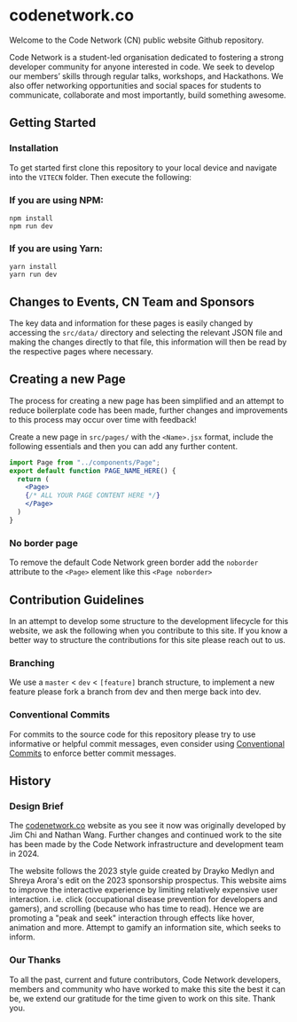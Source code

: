 # codenetwork.co
Welcome to the Code Network (CN) public website Github repository. 

Code Network is a student-led organisation dedicated to
fostering a strong developer community for anyone interested
in code. We seek to develop our members’ skills through regular
talks, workshops, and Hackathons. We also offer networking
opportunities and social spaces for students to communicate,
collaborate and most importantly, build something awesome.

## Getting Started

### Installation
To get started first clone this repository to your local device and navigate into the `VITECN` folder. Then execute the following:

### If you are using NPM:
```
npm install
npm run dev
```

### If you are using Yarn:
```
yarn install
yarn run dev
```
## Changes to Events, CN Team and Sponsors
The key data and information for these pages is easily changed by accessing the `src/data/` directory and selecting the relevant JSON file and making the changes directly to that file, this information will then be read by the respective pages where necessary.

## Creating a new Page
The process for creating a new page has been simplified and an attempt to reduce boilerplate code has been made, further changes and improvements to this process may occur over time with feedback!

Create a new page in `src/pages/` with the `<Name>.jsx` format, include the following essentials and then you can add any further content.
```jsx
import Page from "../components/Page";
export default function PAGE_NAME_HERE() {
  return (
    <Page>
    {/* ALL YOUR PAGE CONTENT HERE */}
    </Page>
  )
}
```
### No border page
To remove the default Code Network green border add the `noborder` attribute to the `<Page>` element like this `<Page noborder>`

## Contribution Guidelines
In an attempt to develop some structure to the development lifecycle for this website, we ask the following when you contribute to this site. If you know a better way to structure the contributions for this site please reach out to us.

### Branching
We use a `master` < `dev` < `[feature]` branch structure, to implement a new feature please fork a branch from dev and then merge back into dev.

### Conventional Commits
For commits to the source code for this repository please try to use informative or helpful commit messages, even consider using [Conventional Commits](https://www.conventionalcommits.org/en/v1.0.0/) to enforce better commit messages.

## History

### Design Brief
The [codenetwork.co](https://codenetwork.co) website as you see it now was originally developed by Jim Chi and Nathan Wang. Further changes and continued work to the site has been made by the Code Network infrastructure and development team in 2024. 

The website follows the 2023 style guide created by Drayko Medlyn and Shreya Arora's edit on the 2023 sponsorship prospectus. This website aims to improve the interactive experience by limiting relatively expensive user interaction. i.e. click (occupational disease prevention for developers and gamers), and scrolling (because who has time to read). Hence we are promoting a "peak and seek" interaction through effects like hover, animation and more. Attempt to gamify an information site, which seeks to inform.

### Our Thanks
To all the past, current and future contributors, Code Network developers, members and community who have worked to make this site the best it can be, we extend our gratitude for the time given to work on this site. Thank you.